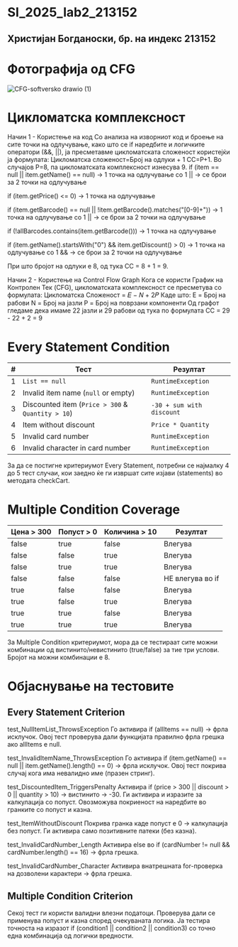 # SI_2025_lab2_213152
## Христијан Богданоски, бр. на индекс 213152
# Фотографија од CFG
![CFG-softversko drawio (1)](https://github.com/user-attachments/assets/4bc7de85-1b0b-4331-a07e-53ab63d8c971)

# Цикломатска комплексност

Начин 1 - Користење на код
Со анализа на изворниот код и броење на сите точки на одлучување, како што се if наредбите и логичките оператори (&&, ||), ја пресметавме цикломатската сложеност користејќи ја формулата:
Цикломатска сложеност=Број на одлуки + 1
CC=P+1. Во случајoв P=8, па цикломатската комплексност изнесува 9.
if (item == null || item.getName() == null) → 1 точка на одлучување со 1 || → се брои за 2 точки на одлучување

if (item.getPrice() <= 0) → 1 точка на одлучување

if (item.getBarcode() == null || !item.getBarcode().matches("[0-9]+")) → 1 точка на одлучување со 1 || → се брои за 2 точки на одлучување

if (!allBarcodes.contains(item.getBarcode())) → 1 точка на одлучување

if (item.getName().startsWith("0") && item.getDiscount() > 0) → 1 точка на одлучување со 1 && → се брои за 2 точки на одлучување

При што бројот на одлуки е 8, од тука CC = 8 + 1 = 9.

Начин 2 - Користење на Control Flow Graph
Кога се користи График на Контролен Тек (CFG), цикломатската комплексност се пресметува со формулата:
Цикломатска Сложеност = 𝐸 − 𝑁 + 2𝑃
Каде што:
E = Број на рабови
N = Број на јазли
P = Број на поврзани компоненти 
Од графот гледаме дека имаме 22 јазли и 29 рабови
од тука по формулата CC = 29 - 22 + 2 = 9

# Every Statement Condition

|  # | Тест                                              |  Резултат                 | 
| -: | ------------------------------------------------- | ------------------------- | 
|  1 | `List == null`                                    | `RuntimeException`        | 
|  2 | Invalid item name (`null` or empty)               | `RuntimeException`        | 
|  3 | Discounted item (`Price > 300` & `Quantity > 10`) | `-30 + sum with discount` | 
|  4 | Item without discount                             | `Price * Quantity`        | 
|  5 | Invalid card number                               | `RuntimeException`        | 
|  6 | Invalid character in card number                  | `RuntimeException`        | 

За да се постигне критериумот Every Statement, потребни се најмалку 4 до 5 тест случаи, кои заедно ќе ги извршат сите изјави (statements) во методата checkCart.
# Multiple Condition Coverage

| Цена > 300 | Попуст > 0 | Количина > 10 | Резултат                       |
| ---------- | ---------- | ------------- | ------------------------------ |  
| false      | true       | false         |   Влегува                      |  
| false      | false      | true          | 	Влегува                      |
| false      | true       | true          | 	Влегува                      |  
| false      | false      | false         | 	НЕ влегува во if             |  
| true       | false      | false         | 	Влегува                      |  
| true       | false      | true          | 	Влегува                      |  
| true       | true       | false         | 	Влегува                      |  
| true       | true       | true          | 	Влегува                      |

За Multiple Condition критериумот, мора да се тестираат сите можни комбинации од вистинито/невистинито (true/false) за тие три услови.
Бројот на можни комбинации е 8.


# Објаснување на тестовите
## Every Statement Criterion

test_NullItemList_ThrowsException
Го активира if (allItems == null) → фрла исклучок. Овој тест проверува дали функцијата правилно фрла грешка ако allItems е null.

test_InvalidItemName_ThrowsException
Го активира if (item.getName() == null || item.getName().length() == 0) → фрла исклучок.
Овој тест покрива случај кога има невалидно име (празен стринг).

test_DiscountedItem_TriggersPenalty
Активира if (price > 300 || discount > 0 || quantity > 10) → вистинито → -30.
Ги активира и изразите за калкулација со попуст.
Овозможува покриеност на наредбите во гранките со попуст и казна.

test_ItemWithoutDiscount
Покрива гранка каде попуст е 0 → калкулација без попуст.
Ги активира само позитивните патеки (без казна).

test_InvalidCardNumber_Length
Активира else во if (cardNumber != null && cardNumber.length() == 16) → фрла грешка.

test_InvalidCardNumber_Character
Активира внатрешната for-проверка на дозволени карактери → фрла грешка.

## Multiple Condition Criterion
Секој тест ги користи валидни влезни податоци.
Проверува дали се применува попуст и казна според очекуваната логика.
Ја тестира точноста на изразот if (condition1 || condition2 || condition3) со точно една комбинација од логички вредности.
